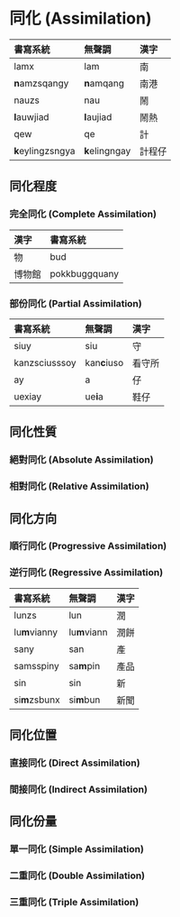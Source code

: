 # 同化 \(Assimilation\)

| 書寫系統 | 無聲調 | 漢字 |
| :--- | :--- | :--- |
| lamx | lam | 南 |
| **n**amzsqangy | **n**amqang | 南港 |
| nauzs | nau | 鬧 |
| **l**auwjiad | **l**aujiad | 鬧熱 |
| qew | qe | 計 |
| **k**eylingzsngya | **k**elingngay | 計程仔 |

## 同化程度

### 完全同化 (Complete Assimilation)

| 漢字 | 書寫系統 |
| :--- | :--- |
| 物 | bud |
| 博物館 | pokkbuggquany |

### 部份同化 (Partial Assimilation)

| 書寫系統 | 無聲調 | 漢字 |
| :--- | :--- | :--- |
| siuy | siu | 守 |
| kanzsciusssoy | kan**c**iuso | 看守所 |
| ay | a | 仔 |
| uexiay | ue**i**a | 鞋仔 |

## 同化性質

### 絕對同化 (Absolute Assimilation)

### 相對同化 (Relative Assimilation)

## 同化方向

### 順行同化 (Progressive Assimilation)

### 逆行同化 (Regressive Assimilation)

| 書寫系統 | 無聲調 | 漢字 |
| :--- | :--- | :--- |
| lunzs | lun | 潤 |
| lu**m**vianny | lu**m**viann | 潤餅 |
| sany | san | 產 |
| samsspiny | sa**m**pin | 產品 |
| sin | sin | 新 |
| si**m**zsbunx | si**m**bun | 新聞 |

## 同化位置

### 直接同化 (Direct Assimilation)

### 間接同化 (Indirect Assimilation)

## 同化份量

### 單一同化 (Simple Assimilation)

### 二重同化 (Double Assimilation)

### 三重同化 (Triple Assimilation)
